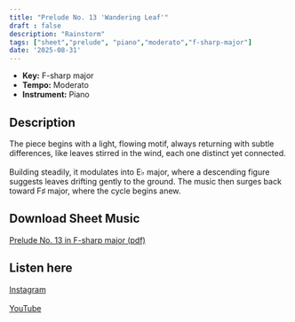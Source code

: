 ```yaml
---
title: "Prelude No. 13 'Wandering Leaf'"
draft : false
description: "Rainstorm"
tags: ["sheet","prelude", "piano","moderato","f-sharp-major"]
date: '2025-08-31'
---
```


- **Key:** F-sharp major
- **Tempo:** Moderato
- **Instrument:** Piano

<!--more-->
## Description

The piece begins with a light, flowing motif, always returning with subtle differences, like leaves stirred in the wind, each one distinct yet connected. <br>
<br>
Building steadily, it modulates into E♭ major, where a descending figure suggests leaves drifting gently to the ground. The music then surges back toward F♯ major, where the cycle begins anew.

 ## Download Sheet Music

[Prelude No. 13 in F-sharp major (pdf)](/pdf/Prelude%20No.13%20in%20Fsharpmajor.pdf)

 ## Listen here 
 
 [Instagram](https://www.instagram.com/p/DOEA8k3DMxq/)<br>
 <br>
 [YouTube]()
 
